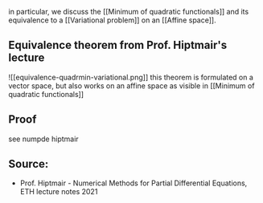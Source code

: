 in particular, we discuss the [[Minimum of quadratic functionals]] and its equivalence to a [[Variational problem]] on an [[Affine space]].


## Equivalence theorem from Prof. Hiptmair's lecture

![[equivalence-quadrmin-variational.png]]
this theorem is formulated on a vector space, but also works on an affine space as visible in [[Minimum of quadratic functionals]]


## Proof
see numpde hiptmair


## Source:
- Prof. Hiptmair - Numerical Methods for Partial Differential Equations, ETH lecture notes 2021